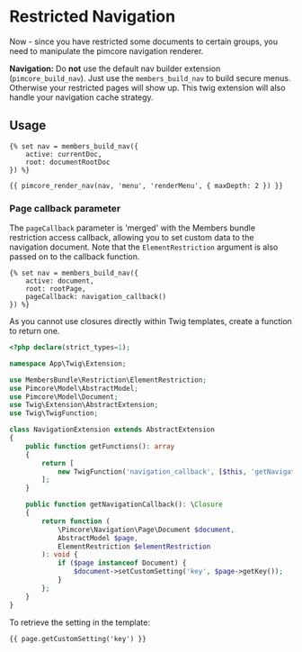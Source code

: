 # Restricted Navigation

Now - since you have restricted some documents to certain groups, you need to manipulate the pimcore navigation renderer.

**Navigation:** Do **not** use the default nav builder extension (`pimcore_build_nav`). Just use the `members_build_nav` to build
secure menus. Otherwise your restricted pages will show up. This twig extension will also handle your navigation cache strategy.

## Usage

```twig
{% set nav = members_build_nav({
    active: currentDoc,
    root: documentRootDoc
}) %}

{{ pimcore_render_nav(nav, 'menu', 'renderMenu', { maxDepth: 2 }) }}
```

### Page callback parameter

The `pageCallback` parameter is 'merged' with the Members bundle restriction access callback, allowing you to set custom data to
the navigation document. Note that the `ElementRestriction` argument is also passed on to the callback function.

```twig
{% set nav = members_build_nav({
    active: document,
    root: rootPage,
    pageCallback: navigation_callback()
}) %}
```

As you cannot use closures directly within Twig templates, create a function to return one.

```php
<?php declare(strict_types=1);

namespace App\Twig\Extension;

use MembersBundle\Restriction\ElementRestriction;
use Pimcore\Model\AbstractModel;
use Pimcore\Model\Document;
use Twig\Extension\AbstractExtension;
use Twig\TwigFunction;

class NavigationExtension extends AbstractExtension
{
    public function getFunctions(): array
    {
        return [
            new TwigFunction('navigation_callback', [$this, 'getNavigationCallback'])
        ];
    }

    public function getNavigationCallback(): \Closure
    {
        return function (
            \Pimcore\Navigation\Page\Document $document,
            AbstractModel $page,
            ElementRestriction $elementRestriction
        ): void {
            if ($page instanceof Document) {
                $document->setCustomSetting('key', $page->getKey());
            }
        };
    }
}
```

To retrieve the setting in the template:

```twig
{{ page.getCustomSetting('key') }}
```
